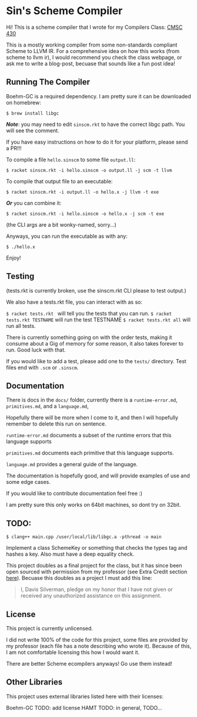 # Sin's Scheme Compiler #

Hi! This is a scheme compiler that I wrote for my Compilers Class:
[CMSC 430](https://www.cs.umd.edu/class/fall2017/cmsc430/)

This is a mostly working compiler from some non-standards compliant Scheme to LLVM IR.
For a comprehensive idea on how this works (from scheme to llvm ir),
I would recommend you check the class webpage, or ask me to write a blog-post,
becuase that sounds like a fun post idea!

## Running The Compiler ##

Boehm-GC is a required dependency. I am pretty sure it can be downloaded on homebrew:

`$ brew install libgc`

***Note***: you may need to edit `sinscm.rkt` to have the correct libgc path.
You will see the comment.

If you have easy instructions on how to do it for your platform, please send a PR!!!



To compile a file `hello.sinscm` to some file `output.ll`:

`$ racket sinscm.rkt -i hello.sinscm -o output.ll -j scm -t llvm`

To compile that output file to an executable:

`$ racket sinscm.rkt -i output.ll -o hello.x -j llvm -t exe`

***Or*** you can combine it:

`$ racket sinscm.rkt -i hello.sinscm -o hello.x -j scm -t exe`

(the CLI args are a bit wonky-named, sorry...)

Anyways, you can run the executable as with any:

`$ ./hello.x`


Enjoy!

## Testing ##

(tests.rkt is currently broken, use the sinscm.rkt CLI please to test output.)

We also have a tests.rkt file, you can interact with as so:


`$ racket tests.rkt ` will tell you the tests that you can run.
`$ racket tests.rkt TESTNAME` will run the test TESTNAME
`$ racket tests.rkt all` will run all tests.

There is currently something going on with the order tests,
making it consume about a Gig of memory for some reason,
it also takes forever to run. Good luck with that.

If you would like to add a test, please add one to the `tests/` directory.
Test files end with `.scm` or `.sinscm`.


## Documentation ##

There is docs in the `docs/` folder,
currently there is a `runtime-error.md`, `primitives.md`, and a `language.md`,

Hopefully there will be more when I come to it, and then I will
hopefully remember to delete this run on sentence.

`runtime-error.md` documents a subset of the runtime errors
that this language supports

`primitives.md` documents each primitive that this language supports.

`language.md` provides a general guide of the language.

The documentation is hopefully good, and will provide examples of use and
some edge cases.

If you would like to contribute documentation feel free :)

I am pretty sure this only works on 64bit machines, so dont try on 32bit.

## TODO: ##

`$ clang++ main.cpp /user/local/lib/libgc.a -pthread -o main`

Implement a class SchemeKey or something that checks the types tag and hashes a key.
Also must have a deep equality check.


This project doubles as a final project for the class,
but it has since been open sourced with permission from my professor
(see Extra Credit section
[here](https://www.cs.umd.edu/class/fall2017/cmsc430/final.html)).
Becuase this doubles as a project I must add this line:

> I, Davis Silverman, pledge on my honor that I have not given or received any
unauthorized assistance on this assignment.

## License ##

This project is currently unlicensed.

I did not write 100% of the code for this project,
some files are provided by my professor
(each file has a note describing who wrote it).
Because of this, I am not comfortable licensing this how I would want it.

There are better Scheme ecompilers anyways! Go use them instead!



## Other Libraries ##

This project uses external libraries listed here with their licenses:

Boehm-GC TODO: add license
HAMT TODO: in general, TODO...
